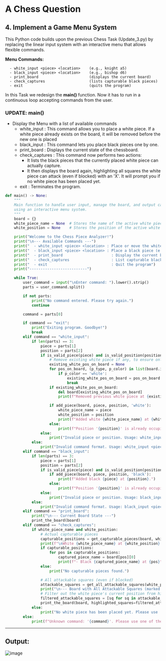 # A Chess Question
## 4. Implement a Game Menu System

This Python code builds upon the previous Chess Task (Update_3.py) by replacing the linear input system with an interactive menu that allows flexible commands.  

**Menu Commands:**

```
  - white_input <piece> <location>    (e.g., knight a5)
  - black_input <piece> <location>    (e.g., bishop d6)
  - print_board                       (displays the current board)
  - check_captures                    (lists capturable black pieces)
  - exit                              (quits the program)
```
In this Task we redesign the **main()** function. Now it has to run in a continuous loop accepting commands from the user.

### UPDATE: main()

- Display the Menu with a list of available commands
  - white_input : This command allows you to place a white piece. If a white piece already exists on the board, it will be removed before the new one is placed
  - black_input : This command lets you place black pieces one by one.
  - print_board : Displays the current state of the chessboard.
  - check_captures : This command now performs two actions:
    - It lists the black pieces that the currently placed white piece can actually capture.
    - It then displays the board again, highlighting all squares the white piece can attack (even if blocked) with an 'X'. It will prompt you if no white piece has been placed yet.
  - exit : Terminates the program.

```python
def main() -> None:
    """
    Main function to handle user input, manage the board, and output capturable pieces
    using an interactive menu system.
    """
    board = {}
    white_piece_name = None  # Stores the name of the active white piece
    white_position = None    # Stores the position of the active white piece

    print("Welcome to the Chess Piece Analyzer!")
    print("\n--- Available Commands ---")
    print("  - white_input <piece> <location> : Place or move the white piece (e.g., 'knight a5')")
    print("  - black_input <piece> <location> : Place a black piece (e.g., 'bishop d6')")
    print("  - print_board                      : Display the current board state")
    print("  - check_captures                   : List capturable black pieces and highlight all attackable squares for the white piece")
    print("  - exit                             : Quit the program")
    print("--------------------------")

    while True:
        user_command = input("\nEnter command: ").lower().strip()
        parts = user_command.split()

        if not parts:
            print("No command entered. Please try again.")
            continue

        command = parts[0]

        if command == "exit":
            print("Exiting program. Goodbye!")
            break
        elif command == "white_input":
            if len(parts) == 3:
                piece = parts[1]
                position = parts[2]
                if is_valid_piece(piece) and is_valid_position(position):
                    # Remove existing white piece if any, to ensure only one white piece is tracked
                    existing_white_pos_on_board = None
                    for pos_on_board, (p_type, p_color) in list(board.items()):
                        if p_color == 'white':
                            existing_white_pos_on_board = pos_on_board
                            break
                    if existing_white_pos_on_board:
                        del board[existing_white_pos_on_board]
                        print(f"Removed previous white piece at {existing_white_pos_on_board}.")

                    if add_piece(board, piece, position, 'white'):
                        white_piece_name = piece
                        white_position = position
                        print(f"Added white {white_piece_name} at {white_position}.")
                    else:
                        print(f"Position '{position}' is already occupied. Please choose another position.")
                else:
                    print("Invalid piece or position. Usage: white_input <piece> <location>")
            else:
                print("Invalid command format. Usage: white_input <piece> <location>")
        elif command == "black_input":
            if len(parts) == 3:
                piece = parts[1]
                position = parts[2]
                if is_valid_piece(piece) and is_valid_position(position):
                    if add_piece(board, piece, position, 'black'):
                        print(f"Added black {piece} at {position}.")
                    else:
                        print(f"Position '{position}' is already occupied. Please choose another position.")
                else:
                    print("Invalid piece or position. Usage: black_input <piece> <location>")
            else:
                print("Invalid command format. Usage: black_input <piece> <location>")
        elif command == "print_board":
            print("\n--- Current Board State ---")
            print_the_board(board)
        elif command == "check_captures":
            if white_piece_name and white_position:
                # Actual capturable pieces
                capturable_positions = get_capturable_pieces(board, white_piece_name, white_position)
                print(f"\nWhite {white_piece_name} at {white_position} can capture black pieces at the following positions:")
                if capturable_positions:
                    for pos in capturable_positions:
                        captured_piece_name = board[pos][0]
                        print(f"- Black {captured_piece_name} at {pos}")
                else:
                    print("No capturable pieces found.")

                # All attackable squares (even if blocked)
                attackable_squares = get_all_attackable_squares(white_piece_name, white_position, 'white')
                print("\n--- Board with All Attackable Squares (marked with X) ---")
                # Filter out the white piece's current position from highlighted squares to avoid overwriting its symbol
                filtered_attackable_squares = [sq for sq in attackable_squares if sq != white_position]
                print_the_board(board, highlighted_squares=filtered_attackable_squares)
            else:
                print("No white piece has been placed yet. Please use 'white_input' first to place a white piece.")
        else:
            print(f"Unknown command: '{command}'. Please use one of the available commands.")
```

---

## Output:

![image](https://github.com/user-attachments/assets/fe2b005c-1a7b-48db-998b-049b8c9c49ce)


